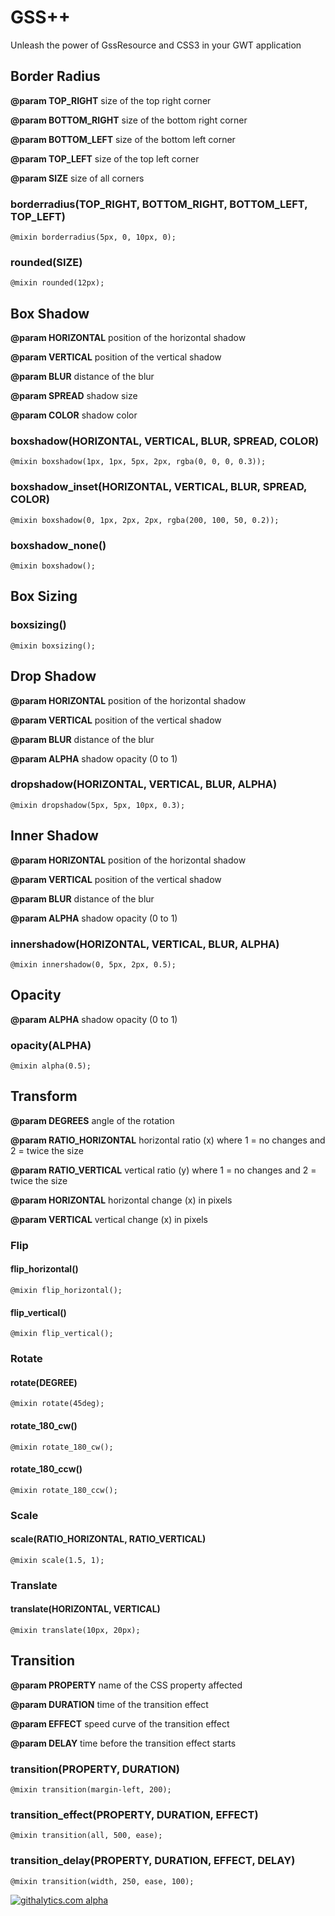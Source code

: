 # GSS++

Unleash the power of GssResource and CSS3 in your GWT application

## Border Radius

**@param TOP_RIGHT** size of the top right corner

**@param BOTTOM_RIGHT** size of the bottom right corner

**@param BOTTOM_LEFT** size of the bottom left corner

**@param TOP_LEFT** size of the top left corner

**@param SIZE** size of all corners

### borderradius(TOP_RIGHT, BOTTOM_RIGHT, BOTTOM_LEFT, TOP_LEFT)

```
@mixin borderradius(5px, 0, 10px, 0);
```

### rounded(SIZE)

```
@mixin rounded(12px);
```

## Box Shadow

**@param HORIZONTAL** position of the horizontal shadow

**@param VERTICAL** position of the vertical shadow

**@param BLUR** distance of the blur

**@param SPREAD** shadow size

**@param COLOR** shadow color

### boxshadow(HORIZONTAL, VERTICAL, BLUR, SPREAD, COLOR)

```
@mixin boxshadow(1px, 1px, 5px, 2px, rgba(0, 0, 0, 0.3));
```

### boxshadow_inset(HORIZONTAL, VERTICAL, BLUR, SPREAD, COLOR)

```
@mixin boxshadow(0, 1px, 2px, 2px, rgba(200, 100, 50, 0.2));
```

### boxshadow_none()

```
@mixin boxshadow();
```

## Box Sizing

### boxsizing()

```
@mixin boxsizing();
```

## Drop Shadow

**@param HORIZONTAL** position of the horizontal shadow

**@param VERTICAL** position of the vertical shadow

**@param BLUR** distance of the blur

**@param ALPHA** shadow opacity (0 to 1)

### dropshadow(HORIZONTAL, VERTICAL, BLUR, ALPHA)

```
@mixin dropshadow(5px, 5px, 10px, 0.3);
```

## Inner Shadow

**@param HORIZONTAL** position of the horizontal shadow

**@param VERTICAL** position of the vertical shadow

**@param BLUR** distance of the blur

**@param ALPHA** shadow opacity (0 to 1)

### innershadow(HORIZONTAL, VERTICAL, BLUR, ALPHA)

```
@mixin innershadow(0, 5px, 2px, 0.5);
```

## Opacity

**@param ALPHA** shadow opacity (0 to 1)

### opacity(ALPHA)

```
@mixin alpha(0.5);
```

## Transform

**@param DEGREES** angle of the rotation

**@param RATIO_HORIZONTAL** horizontal ratio (x) where 1 = no changes and 2 = twice the size

**@param RATIO_VERTICAL** vertical ratio (y) where 1 = no changes and 2 = twice the size

**@param HORIZONTAL** horizontal change (x) in pixels

**@param VERTICAL** vertical change (x) in pixels

### Flip

#### flip_horizontal()

```
@mixin flip_horizontal();
```

#### flip_vertical()

```
@mixin flip_vertical();
```

### Rotate

#### rotate(DEGREE)

```
@mixin rotate(45deg);
```

#### rotate_180_cw()

```
@mixin rotate_180_cw();
```

#### rotate_180_ccw()

```
@mixin rotate_180_ccw();
```

### Scale

#### scale(RATIO_HORIZONTAL, RATIO_VERTICAL)

```
@mixin scale(1.5, 1);
```

### Translate

#### translate(HORIZONTAL, VERTICAL)

```
@mixin translate(10px, 20px);
```

## Transition

**@param PROPERTY** name of the CSS property affected

**@param DURATION** time of the transition effect

**@param EFFECT** speed curve of the transition effect

**@param DELAY** time before the transition effect starts

### transition(PROPERTY, DURATION)

```
@mixin transition(margin-left, 200);
```

### transition_effect(PROPERTY, DURATION, EFFECT)

```
@mixin transition(all, 500, ease);
```

### transition_delay(PROPERTY, DURATION, EFFECT, DELAY)

```
@mixin transition(width, 250, ease, 100);
```

[![githalytics.com alpha](https://cruel-carlota.pagodabox.com/1311ada6eea0f07afe1d477bcd1720da "githalytics.com")](http://githalytics.com/ArcBees/gss-plus-plus)
